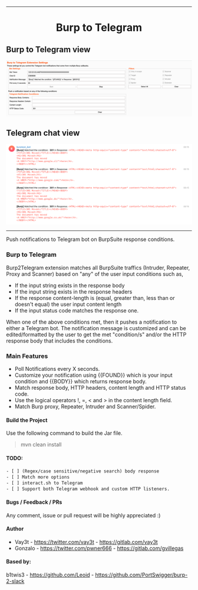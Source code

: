 <hr>
 <h1 align="center">Burp to Telegram</h1>
 
 <p align="center">
</p>

## Burp to Telegram view
![](media/example_burp2telegram.png)

## Telegram chat view
![](media/match_telegram.png)

<hr>
Push notifications to Telegram bot on BurpSuite response conditions.

### Burp to Telegram
Burp2Telegram extension matches all BurpSuite traffics (Intruder, Repeater, Proxy and Scanner) based on "any" of the user input conditions such as, 
- If the input string exists in the response body
- If the input string exists in the response headers
- If the response content-length is (equal, greater than, less than or doesn't equal) the user input content length
- If the input status code matches the response one.

When one of the above conditions met, then it pushes a notification to either a Telegram bot. The notification message is customized and can be edited/formatted by the user to get the met "condition/s" and/or the HTTP response body that includes the conditions. 

### Main Features
* Poll Notifications every X seconds.
* Customize your notification using {{FOUND}} which is your input condition and {{BODY}} which returns response body.
* Match response body, HTTP headers, content length and HTTP status code.
* Use the logical operators !, =, < and > in the content length field.
* Match Burp proxy, Repeater, Intruder and Scanner/Spider.

#### Build the Project
Use the following command to build the Jar file.
> mvn clean install

#### TODO:
    - [ ] (Regex/case sensitive/negative search) body response
    - [ ] Match more options 
    - [ ] interact.sh to Telegram
    - [ ] Support both Telegram webhook and custom HTTP listeners.


#### Bugs / Feedback / PRs
Any comment, issue or pull request will be highly appreciated :)

#### Author
- Vay3t - https://twitter.com/vay3t - https://gitlab.com/vay3t
- Gonzalo - https://twitter.com/pwner666 - https://gitlab.com/gvillegas

#### Based by: 
b1twis3 - https://github.com/Leoid - https://github.com/PortSwigger/burp-2-slack
